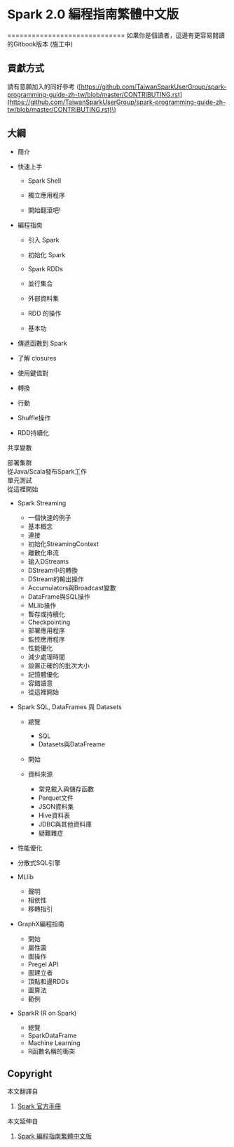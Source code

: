 # Spark 2.0 編程指南繁體中文版

============================= 如果你是個讀者，這邊有更容易閱讀的Gitbook版本 \(施工中\)

## 貢獻方式

請有意願加入的同好參考 \([https://github.com/TaiwanSparkUserGroup/spark-programming-guide-zh-tw/blob/master/CONTRIBUTING.rst](https://github.com/TaiwanSparkUserGroup/spark-programming-guide-zh-tw/blob/master/CONTRIBUTING.rst)\)

## 大綱

* 簡介

* 快速上手

  * Spark Shell

  * 獨立應用程序

  * 開始翻滾吧!



* 編程指南
  * 引入 Spark
  * 初始化 Spark
  * Spark RDDs
  * 並行集合
  * 外部資料集
  * RDD 的操作



  * 基本功



* 傳遞函數到 Spark
* 了解 closures
* 使用鍵值對
* 轉換
* 行動
* Shuffle操作
* RDD持續化

共享變數

部署集群  
從Java/Scala發布Spark工作  
單元測試  
從這裡開始

* Spark Streaming
  * 一個快速的例子
  * 基本概念
  * 連接
  * 初始化StreamingContext
  * 離散化串流
  * 输入DStreams
  * DStream中的轉換
  * DStream的輸出操作
  * Accumulators與Broadcast變數
  * DataFrame與SQL操作
  * MLlib操作
  * 暫存或持續化
  * Checkpointing
  * 部署應用程序
  * 監控應用程序
  * 性能優化
  * 減少處理時間
  * 設置正確的的批次大小
  * 記憶體優化
  * 容錯語意
  * 從這裡開始


* Spark SQL, DataFrames 與 Datasets

  * 總覽

    * SQL
    * Datasets與DataFreame

  * 開始

  * 資料來源

    * 常見載入與儲存函數
    * Parquet文件
    * JSON資料集
    * Hive資料表
    * JDBC與其他資料庫
    * 疑難雜症



* 性能優化

* 分散式SQL引擎


* MLlib
  * 聲明
  * 相依性
  * 移轉指引


* GraphX編程指南
  * 開始
  * 屬性圖
  * 圖操作
  * Pregel API
  * 圖建立者
  * 頂點和邊RDDs
  * 圖算法
  * 範例


* SparkR \(R on Spark\)
  * 總覽
  * SparkDataFrame
  * Machine Learning
  * R函數名稱的衝突


## Copyright

本文翻譯自

1. [Spark 官方手冊](http://spark.apache.org/docs/latest/sql-programming-guide.html)

本文延伸自

1. [Spark 編程指南繁體中文版](https://www.gitbook.com/book/taiwansparkusergroup/spark-programming-guide-zh-tw/details)



